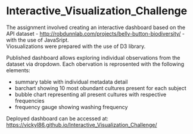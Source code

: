 # Interactive_Visualization_Challenge

The assignment involved creating an interactive dashboard based on the API dataset - http://robdunnlab.com/projects/belly-button-biodiversity/ - with the use of JavaSript.  
Viosualizations were prepared with the use of D3 library. 

Published dashboard allows exploring individual observations from the dataset via dropdown. Each obervation is reprosented with the following elements:
- summary table with individual metadata detail
- barchart showing 10 most obundant cultures present for each subject
- bubble chart representing all present cultures with respective frequencies
- frequency gauge showing washing frequency 

Deployed dashboard can be accessed at: 
https://vickyl86.github.io/Interactive_Visualization_Challenge/
